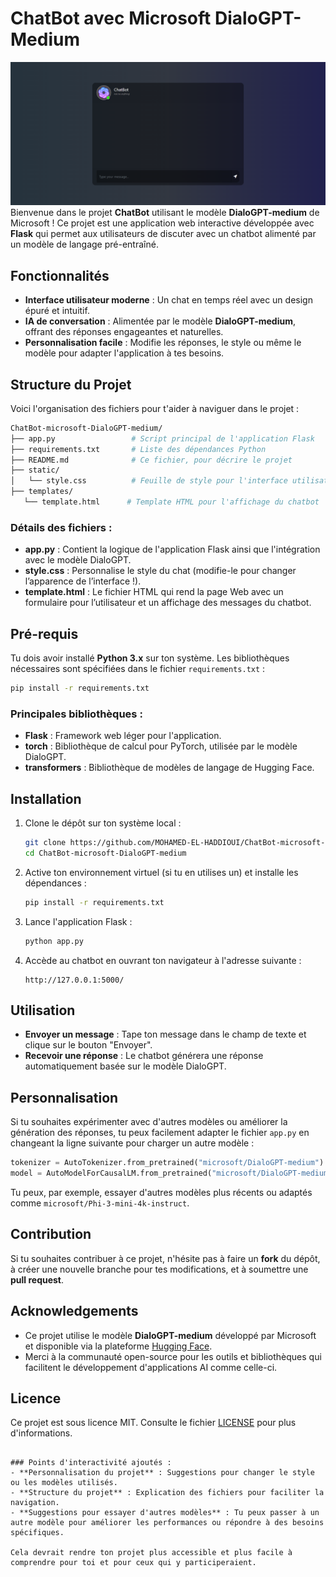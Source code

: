 # ChatBot avec Microsoft DialoGPT-Medium
![img.png](img.png)
Bienvenue dans le projet **ChatBot** utilisant le modèle **DialoGPT-medium** de Microsoft ! Ce projet est une application web interactive développée avec **Flask** qui permet aux utilisateurs de discuter avec un chatbot alimenté par un modèle de langage pré-entraîné.

## Fonctionnalités

- **Interface utilisateur moderne** : Un chat en temps réel avec un design épuré et intuitif.
- **IA de conversation** : Alimentée par le modèle **DialoGPT-medium**, offrant des réponses engageantes et naturelles.
- **Personnalisation facile** : Modifie les réponses, le style ou même le modèle pour adapter l'application à tes besoins.

## Structure du Projet

Voici l'organisation des fichiers pour t'aider à naviguer dans le projet :

```bash
ChatBot-microsoft-DialoGPT-medium/
├── app.py                 # Script principal de l'application Flask
├── requirements.txt       # Liste des dépendances Python
├── README.md              # Ce fichier, pour décrire le projet
├── static/
│   └── style.css          # Feuille de style pour l'interface utilisateur
├── templates/
   └── template.html      # Template HTML pour l'affichage du chatbot
```

### Détails des fichiers :
- **app.py** : Contient la logique de l'application Flask ainsi que l'intégration avec le modèle DialoGPT.
- **style.css** : Personnalise le style du chat (modifie-le pour changer l’apparence de l’interface !).
- **template.html** : Le fichier HTML qui rend la page Web avec un formulaire pour l’utilisateur et un affichage des messages du chatbot.

## Pré-requis

Tu dois avoir installé **Python 3.x** sur ton système. Les bibliothèques nécessaires sont spécifiées dans le fichier `requirements.txt` :

```bash
pip install -r requirements.txt
```

### Principales bibliothèques :

- **Flask** : Framework web léger pour l'application.
- **torch** : Bibliothèque de calcul pour PyTorch, utilisée par le modèle DialoGPT.
- **transformers** : Bibliothèque de modèles de langage de Hugging Face.

## Installation

1. Clone le dépôt sur ton système local :

   ```bash
   git clone https://github.com/MOHAMED-EL-HADDIOUI/ChatBot-microsoft-DialoGPT-medium.git
   cd ChatBot-microsoft-DialoGPT-medium
   ```

2. Active ton environnement virtuel (si tu en utilises un) et installe les dépendances :

   ```bash
   pip install -r requirements.txt
   ```

3. Lance l'application Flask :

   ```bash
   python app.py
   ```

4. Accède au chatbot en ouvrant ton navigateur à l'adresse suivante :

   ```plaintext
   http://127.0.0.1:5000/
   ```

## Utilisation
- **Envoyer un message** : Tape ton message dans le champ de texte et clique sur le bouton "Envoyer".
- **Recevoir une réponse** : Le chatbot générera une réponse automatiquement basée sur le modèle DialoGPT.

## Personnalisation

Si tu souhaites expérimenter avec d'autres modèles ou améliorer la génération des réponses, tu peux facilement adapter le fichier `app.py` en changeant la ligne suivante pour charger un autre modèle :

```python
tokenizer = AutoTokenizer.from_pretrained("microsoft/DialoGPT-medium")
model = AutoModelForCausalLM.from_pretrained("microsoft/DialoGPT-medium")
```

Tu peux, par exemple, essayer d'autres modèles plus récents ou adaptés comme `microsoft/Phi-3-mini-4k-instruct`.

## Contribution

Si tu souhaites contribuer à ce projet, n'hésite pas à faire un **fork** du dépôt, à créer une nouvelle branche pour tes modifications, et à soumettre une **pull request**.

## Acknowledgements

- Ce projet utilise le modèle **DialoGPT-medium** développé par Microsoft et disponible via la plateforme [Hugging Face](https://huggingface.co/microsoft/DialoGPT-medium).
- Merci à la communauté open-source pour les outils et bibliothèques qui facilitent le développement d'applications AI comme celle-ci.

## Licence

Ce projet est sous licence MIT. Consulte le fichier [LICENSE](LICENSE) pour plus d'informations.
```

### Points d'interactivité ajoutés :
- **Personnalisation du projet** : Suggestions pour changer le style ou les modèles utilisés.
- **Structure du projet** : Explication des fichiers pour faciliter la navigation.
- **Suggestions pour essayer d'autres modèles** : Tu peux passer à un autre modèle pour améliorer les performances ou répondre à des besoins spécifiques.

Cela devrait rendre ton projet plus accessible et plus facile à comprendre pour toi et pour ceux qui y participeraient.
